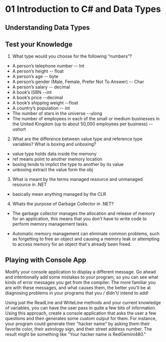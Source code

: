 # 01 Introduction to C# and Data Types
## Understanding Data Types
## Test your Knowledge
1. What type would you choose for the following “numbers”?
- A person’s telephone number -- Int
- A person’s height -- float
- A person’s age -- byte
- A person’s gender (Male, Female, Prefer Not To Answer) -- Char 
- A person’s salary -- decimal
- A book’s ISBN --int
- A book’s price --decimal
- A book’s shipping weight --float
- A country’s population -- int
- The number of stars in the universe --ulong
- The number of employees in each of the small or medium businesses in the United Kingdom (up to about 50,000 employees per business) -- ushort
2. What are the difference between value type and reference type variables? What is boxing and unboxing?
- value type holds data inside the memony
- ref means point to another memory location
- boxing tends to implict the type to another by its value
- unboxing extract the value form the obj
3. What is meant by the terms managed resource and unmanaged resource in .NET
- basically mean anything managed by the CLR
4. Whats the purpose of Garbage Collector in .NET?
- The garbage collector manages the allocation and release of memory for an application, this means that you don't have to write code to perform memory management tasks.

- Automatic memory management can eliminate common problems, such as forgetting to free an object and causing a memory leak or attempting to access memory for an object that's already been freed.

## Playing with Console App
Modify your console application to display a different message. Go ahead and intentionally add some mistakes to your program, so you can see what kinds of error messages you get from the compiler. The more familiar you are with these messages, and what causes them, the better you'll be at diagnosing problems in your programs that you / didn't/ intend to add!

Using just the ReadLine and WriteLine methods and your current knowledge of variables, you can have the user pass in quite a few bits of information. Using this approach, create a console application that asks the user a few questions and then generates some custom output for them. For instance, your program could generate their "hacker name" by asking them their favorite color, their astrology sign, and their street address number. The result might be something like "Your hacker name is RedGemini480."